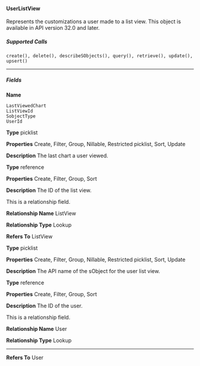 #### UserListView

Represents the customizations a user made to a list view. This object is available in API version 32.0 and later.

##### Supported Calls
```
create(), delete(), describeSObjects(), query(), retrieve(), update(), upsert()

```

-----

##### Fields

**Name**
```
LastViewedChart
ListViewId
SobjectType
UserId

```

**Type**
picklist

**Properties**
Create, Filter, Group, Nillable, Restricted picklist, Sort, Update

**Description**
The last chart a user viewed.

**Type**
reference

**Properties**
Create, Filter, Group, Sort

**Description**
The ID of the list view.

This is a relationship field.

**Relationship Name**
ListView

**Relationship Type**
Lookup

**Refers To**
ListView

**Type**
picklist

**Properties**
Create, Filter, Group, Nillable, Restricted picklist, Sort, Update

**Description**
The API name of the sObject for the user list view.

**Type**
reference

**Properties**
Create, Filter, Group, Sort

**Description**
The ID of the user.

This is a relationship field.

**Relationship Name**
User

**Relationship Type**
Lookup


-----

**Refers To**
User
